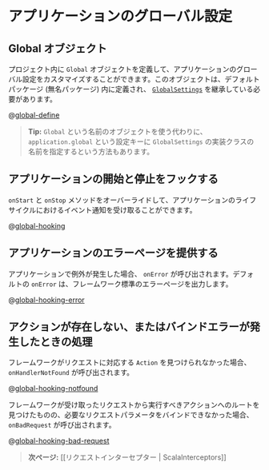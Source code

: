<!--- Copyright (C) 2009-2013 Typesafe Inc. <http://www.typesafe.com> -->
<!--
# Application global settings
-->
# アプリケーションのグローバル設定

<!--
## The Global object
-->
## Global オブジェクト

<!--
Defining a `Global` object in your project allows you to handle global settings for your application. This object must be defined in the default (empty) package and must extend [`GlobalSettings`](api/scala/index.html#play.api.GlobalSettings).
-->
プロジェクト内に `Global` オブジェクトを定義して、アプリケーションのグローバル設定をカスタマイズすることができます。このオブジェクトは、デフォルトパッケージ (無名パッケージ) 内に定義され、 [`GlobalSettings`](api/scala/index.html#play.api.GlobalSettings) を継承している必要があります。

@[global-define](code/ScalaGlobal.scala)

<!--
> **Tip:** You can also specify a custom `GlobalSettings` implementation class name using the `application.global` configuration key.
-->
> **Tip:** `Global` という名前のオブジェクトを使う代わりに、`application.global` という設定キーに `GlobalSettings` の実装クラスの名前を指定するという方法もあります。

<!--
## Hooking into application start and stop events
-->
## アプリケーションの開始と停止をフックする

<!--
You can override the `onStart` and `onStop` methods to be notified of the events in the application life-cycle:
-->
`onStart` と `onStop` メソッドをオーバーライドして、アプリケーションのライフサイクルにおけるイベント通知を受け取ることができます。

@[global-hooking](code/ScalaGlobal.scala)

<!--
## Providing an application error page
-->
## アプリケーションのエラーページを提供する

<!--
When an exception occurs in your application, the `onError` operation will be called. The default is to use the internal framework error page:
-->
アプリケーションで例外が発生した場合、 `onError` が呼び出されます。デフォルトの `onError` は、フレームワーク標準のエラーページを出力します。

@[global-hooking-error](code/ScalaGlobal.scala)

<!--
## Handling missing actions and binding errors
-->
## アクションが存在しない、またはバインドエラーが発生したときの処理

<!--
If the framework doesn’t find an `Action` for a request, the `onHandlerNotFound` operation will be called:
-->
フレームワークがリクエストに対応する `Action` を見つけられなかった場合、 `onHandlerNotFound` が呼び出されます。

@[global-hooking-notfound](code/ScalaGlobal.scala)


<!--
The `onBadRequest` operation will be called if a route was found, but it was not possible to bind the request parameters:
-->
フレームワークが受け取ったリクエストから実行すべきアクションへのルートを見つけたものの、必要なリクエストパラメータをバインドできなかった場合、 `onBadRequest` が呼び出されます。

@[global-hooking-bad-request](code/ScalaGlobal.scala)

<!--
> **Next:** [[Intercepting requests | ScalaInterceptors]]
-->
> **次ページ:** [[リクエストインターセプター | ScalaInterceptors]]
